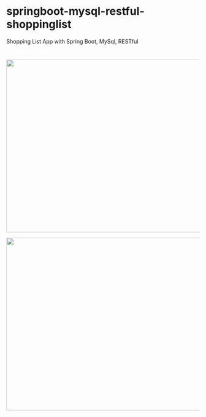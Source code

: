 # springboot-mysql-restful-shoppinglist
Shopping List App with Spring Boot, MySql, RESTful

#
<p align="center">
  <img src="https://raw.githubusercontent.com/zauribrahimkhalilov/springboot-mysql-restful-shoppinglist/master/src/main/resources/static/Screenshot.png" width="800" height="450">
</p>
<p align="center">
  <img src="https://raw.githubusercontent.com/zauribrahimkhalilov/springboot-mysql-restful-shoppinglist/master/src/main/resources/static/Screenshot1.png" width="800" height="450">
</p>
